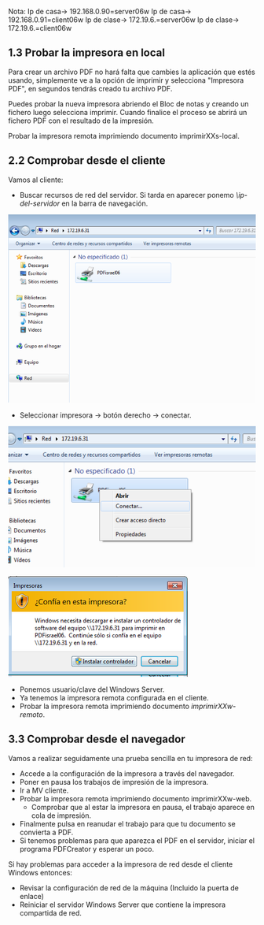 Nota:
  Ip de casa-> 192.168.0.90=server06w
  Ip de casa-> 192.168.0.91=client06w
  Ip de clase-> 172.19.6.=server06w
  Ip de clase-> 172.19.6.=client06w



## 1.3 Probar la impresora en local
Para crear un archivo PDF no hará falta que cambies la aplicación que estés usando, simplemente ve a la opción de imprimir y selecciona "Impresora PDF", en segundos tendrás creado tu archivo PDF.

Puedes probar la nueva impresora abriendo el Bloc de notas y creando un fichero luego selecciona imprimir. Cuando finalice el proceso se abrirá un fichero PDF con el resultado de la impresión.

Probar la impresora remota imprimiendo documento imprimirXXs-local.


## 2.2 Comprobar desde el cliente
Vamos al cliente:

- Buscar recursos de red del servidor. Si tarda en aparecer ponemo  _\\ip-del-servidor_ en la barra de navegación.

 ![2.2](https://github.com/IsraelLemos/add2021-israel-lemos/blob/master/Servidor-de-impresion-Windows/img/Captura%20de%20pantalla_2020-11-06_10-35-08.png?raw=true)
- Seleccionar impresora -> botón derecho -> conectar.

 ![2.2.1](https://github.com/IsraelLemos/add2021-israel-lemos/blob/master/Servidor-de-impresion-Windows/img/Captura%20de%20pantalla_2020-11-06_10-35-40.png?raw=true)

 ![2.2.2](https://github.com/IsraelLemos/add2021-israel-lemos/blob/master/Servidor-de-impresion-Windows/img/Captura%20de%20pantalla_2020-11-06_10-36-10.png?raw=true
)



  - Ponemos usuario/clave del Windows Server.
- Ya tenemos la impresora remota configurada en el cliente.
- Probar la impresora remota imprimiendo documento _imprimirXXw-remoto_.

## 3.3 Comprobar desde el navegador

Vamos a realizar seguidamente una prueba sencilla en tu impresora de red:

- Accede a la configuración de la impresora a través del navegador.
- Poner en pausa los trabajos de impresión de la impresora.
- Ir a MV cliente.
- Probar la impresora remota imprimiendo documento imprimirXXw-web.
  - Comprobar que al estar la impresora en pausa, el trabajo aparece en cola de impresión.
- Finalmente pulsa en reanudar el trabajo para que tu documento se convierta a PDF.
- Si tenemos problemas para que aparezca el PDF en el servidor, iniciar el programa PDFCreator y esperar un poco.

Si hay problemas para acceder a la impresora de red desde el cliente Windows entonces:
- Revisar la configuración de red de la máquina (Incluido la puerta de enlace)
- Reiniciar el servidor Windows Server que contiene la impresora compartida de red.
